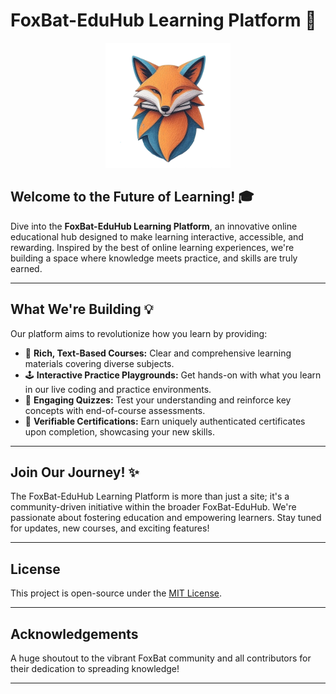 # FoxBat-EduHub Learning Platform 🚀

<p align="center">
  <img src="public/logo.png" alt="FoxBat-EduHub Logo" width="200">
</p>




## Welcome to the Future of Learning! 🎓

Dive into the **FoxBat-EduHub Learning Platform**, an innovative online educational hub designed to make learning interactive, accessible, and rewarding. Inspired by the best of online learning experiences, we're building a space where knowledge meets practice, and skills are truly earned.

---

## What We're Building 💡

Our platform aims to revolutionize how you learn by providing:

* 📖 **Rich, Text-Based Courses:** Clear and comprehensive learning materials covering diverse subjects.
* 🕹️ **Interactive Practice Playgrounds:** Get hands-on with what you learn in our live coding and practice environments.
* 🧠 **Engaging Quizzes:** Test your understanding and reinforce key concepts with end-of-course assessments.
* 🏅 **Verifiable Certifications:** Earn uniquely authenticated certificates upon completion, showcasing your new skills.

---

## Join Our Journey! ✨

The FoxBat-EduHub Learning Platform is more than just a site; it's a community-driven initiative within the broader FoxBat-EduHub. We're passionate about fostering education and empowering learners. Stay tuned for updates, new courses, and exciting features!

---

## License

This project is open-source under the [MIT License](LICENSE).

---

## Acknowledgements

A huge shoutout to the vibrant FoxBat community and all contributors for their dedication to spreading knowledge!

---
